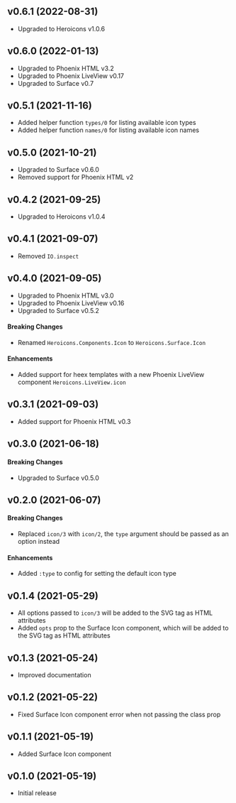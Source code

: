 ## v0.6.1 (2022-08-31)

- Upgraded to Heroicons v1.0.6

## v0.6.0 (2022-01-13)

- Upgraded to Phoenix HTML v3.2
- Upgraded to Phoenix LiveView v0.17
- Upgraded to Surface v0.7

## v0.5.1 (2021-11-16)

- Added helper function `types/0` for listing available icon types
- Added helper function `names/0` for listing available icon names

## v0.5.0 (2021-10-21)

- Upgraded to Surface v0.6.0
- Removed support for Phoenix HTML v2

## v0.4.2 (2021-09-25)

- Upgraded to Heroicons v1.0.4

## v0.4.1 (2021-09-07)

- Removed `IO.inspect`

## v0.4.0 (2021-09-05)

- Upgraded to Phoenix HTML v3.0
- Upgraded to Phoenix LiveView v0.16
- Upgraded to Surface v0.5.2

#### Breaking Changes

- Renamed `Heroicons.Components.Icon` to `Heroicons.Surface.Icon`

#### Enhancements

- Added support for heex templates with a new Phoenix LiveView component `Heroicons.LiveView.icon`

## v0.3.1 (2021-09-03)

- Added support for Phoenix HTML v0.3

## v0.3.0 (2021-06-18)

#### Breaking Changes

- Upgraded to Surface v0.5.0

## v0.2.0 (2021-06-07)

#### Breaking Changes

- Replaced `icon/3` with `icon/2`, the `type` argument should be passed as an option instead

#### Enhancements

- Added `:type` to config for setting the default icon type

## v0.1.4 (2021-05-29)

- All options passed to `icon/3` will be added to the SVG tag as HTML attributes
- Added `opts` prop to the Surface Icon component, which will be added to the SVG tag as HTML attributes

## v0.1.3 (2021-05-24)

- Improved documentation

## v0.1.2 (2021-05-22)

- Fixed Surface Icon component error when not passing the class prop

## v0.1.1 (2021-05-19)

- Added Surface Icon component

## v0.1.0 (2021-05-19)

- Initial release
